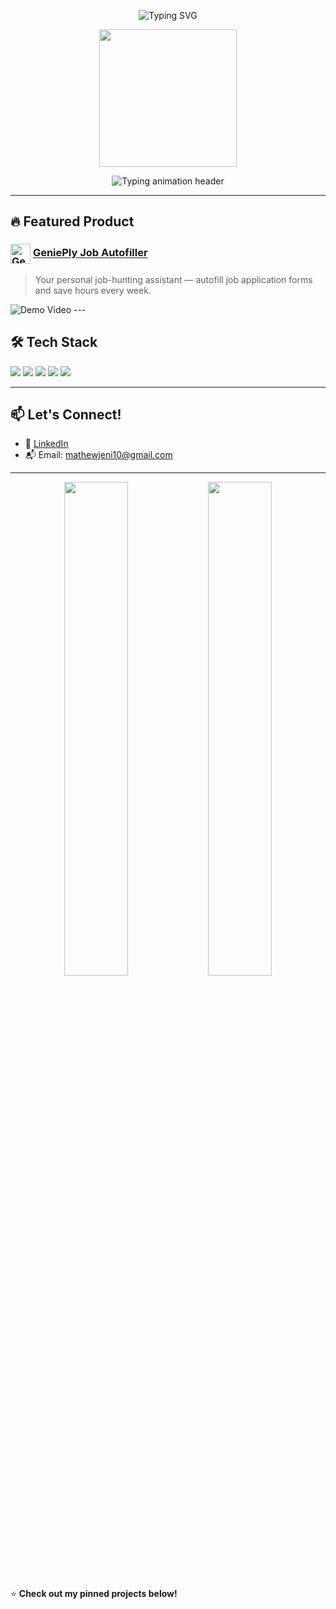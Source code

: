 <p align="center">
  <img src="https://readme-typing-svg.demolab.com?font=Fira+Code&size=22&pause=1000&center=true&vCenter=true&width=435&lines=Hey+there!+I+am+Jeni+Mathew;" alt="Typing SVG" />
</p>

<p align="center">
  <img src="https://media.giphy.com/media/LMt9638dO8dftAjtco/giphy.gif" width="220" />
</p>

<p align="center">
  <img src="https://readme-typing-svg.demolab.com?font=Fira+Code&weight=500&size=24&pause=1000&color=F78C6C&center=true&vCenter=true&width=800&lines=AI+Developer+in+Production...;AI+%7C+ML+%7C+Automation+Engineer;Building+End-to-End+AI+Solutions;Always+Learning%2C+Always+Shipping" alt="Typing animation header" />
</p>

---
## 🔥 Featured Product

### <img src="https://raw.githubusercontent.com/jenimathew2001/GeniePly-Job-Autofiller/main/chrome-extension/icon.png" width="32" style="vertical-align: middle;" alt="GeniePly Logo" /> [GeniePly Job Autofiller](https://github.com/jenimathew2001/GeniePly-Job-Autofiller)

> Your personal job-hunting assistant — autofill job application forms and save hours every week.

<img src="https://raw.githubusercontent.com/jenimathew2001/jenimathew2001/main/autofill.gif" alt="Demo Video" />
---

## 🛠️ Tech Stack

<img src="https://img.shields.io/badge/Python-FFD43B?style=for-the-badge&logo=python&logoColor=blue"/> 
<img src="https://img.shields.io/badge/TensorFlow-FF6F00?style=for-the-badge&logo=tensorflow&logoColor=white"/>
<img src="https://img.shields.io/badge/NLP-%F0%9F%93%9A-green?style=for-the-badge"/>
<img src="https://img.shields.io/badge/Computer%20Vision-%F0%9F%96%8D-blueviolet?style=for-the-badge"/>
<img src="https://img.shields.io/badge/Automation-%F0%9F%9A%80-9cf?style=for-the-badge"/>

---

## 📫 Let's Connect!

- 💼 [LinkedIn](https://www.linkedin.com/in/jeni-mathew-346253209/)
- 📬 Email: [mathewjeni10@gmail.com](mailto:mathewjeni10@gmail.com)

---

<p align="center">
  <img src="https://github-readme-stats.vercel.app/api?username=jenimathew2001&show_icons=true&theme=radical" width="45%" />
  <img src="https://github-readme-streak-stats.herokuapp.com?user=jenimathew2001&theme=tokyonight" width="45%"/>
</p>


⭐️ **Check out my pinned projects below!**
